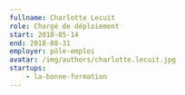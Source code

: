 ```yaml
---
fullname: Charlotte Lecuit
role: Chargé de déploiement
start: 2018-05-14
end: 2018-08-31
employer: pôle-emploi
avatar: /img/authors/charlotte.lecuit.jpg
startups:
    - la-bonne-formation
---
```

